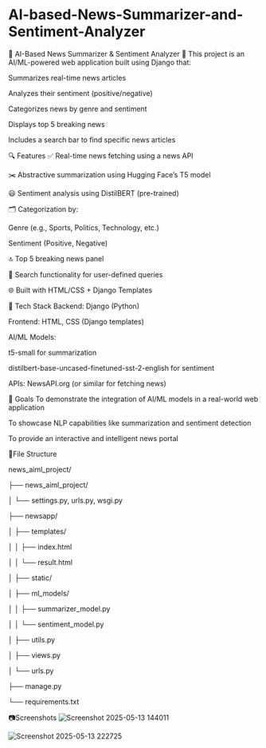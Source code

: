 # AI-based-News-Summarizer-and-Sentiment-Analyzer

🧠 AI-Based News Summarizer & Sentiment Analyzer 📰
This project is an AI/ML-powered web application built using Django that:

Summarizes real-time news articles

Analyzes their sentiment (positive/negative)

Categorizes news by genre and sentiment

Displays top 5 breaking news

Includes a search bar to find specific news articles

🔍 Features
✅ Real-time news fetching using a news API

✂️ Abstractive summarization using Hugging Face’s T5 model

😃 Sentiment analysis using DistilBERT (pre-trained)

🗂️ Categorization by:

Genre (e.g., Sports, Politics, Technology, etc.)

Sentiment (Positive, Negative)

🔝 Top 5 breaking news panel

🔎 Search functionality for user-defined queries

🌐 Built with HTML/CSS + Django Templates

🧰 Tech Stack
Backend: Django (Python)

Frontend: HTML, CSS (Django templates)

AI/ML Models:

t5-small for summarization

distilbert-base-uncased-finetuned-sst-2-english for sentiment

APIs: NewsAPI.org (or similar for fetching news)

🎯 Goals
To demonstrate the integration of AI/ML models in a real-world web application

To showcase NLP capabilities like summarization and sentiment detection

To provide an interactive and intelligent news portal


📁File Structure

news_aiml_project/

├── news_aiml_project/

│   └── settings.py, urls.py, wsgi.py

├── newsapp/

│   ├── templates/

│   │   ├── index.html

│   │   └── result.html

│   ├── static/

│   ├── ml_models/

│   │   ├── summarizer_model.py

│   │   └── sentiment_model.py

│   ├── utils.py

│   ├── views.py

│   └── urls.py

├── manage.py

└── requirements.txt



📷Screenshots
![Screenshot 2025-05-13 144011](https://github.com/user-attachments/assets/f4efc5e9-878e-4db4-8abc-ecc652576bef)

![Screenshot 2025-05-13 222725](https://github.com/user-attachments/assets/d470fe2a-aafa-4e56-9a7c-6e7c6a62586f)



